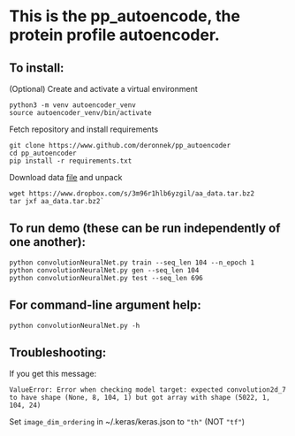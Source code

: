 # This is the pp\_autoencode, the protein profile autoencoder.

## To install:
(Optional) Create and activate a virtual environment

```
python3 -m venv autoencoder_venv
source autoencoder_venv/bin/activate
```

Fetch repository and install requirements

```
git clone https://www.github.com/deronnek/pp_autoencoder
cd pp_autoencoder  
pip install -r requirements.txt
```

Download data [file](https://www.dropbox.com/s/3m96r1hlb6yzgil/aa_data.tar.bz2) and unpack

```
wget https://www.dropbox.com/s/3m96r1hlb6yzgil/aa_data.tar.bz2
tar jxf aa_data.tar.bz2`
```

## To run demo (these can be run independently of one another):
```
python convolutionNeuralNet.py train --seq_len 104 --n_epoch 1
python convolutionNeuralNet.py gen --seq_len 104
python convolutionNeuralNet.py test --seq_len 696
```

## For command-line argument help:
`python convolutionNeuralNet.py -h`

## Troubleshooting:
If you get this message: 

`ValueError: Error when checking model target: expected convolution2d_7 to have shape (None, 8, 104, 1) but got array with shape (5022, 1, 104, 24)`

Set `image_dim_ordering` in ~/.keras/keras.json to `"th"` (NOT `"tf"`)

